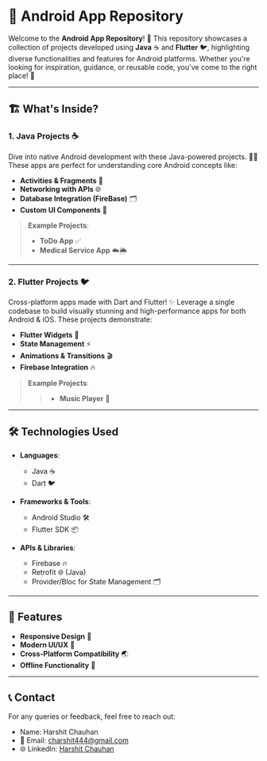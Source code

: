 # 📱 Android App Repository

Welcome to the **Android App Repository**! 🚀 This repository showcases a collection of projects developed using **Java** ☕ and **Flutter** 🐦, highlighting diverse functionalities and features for Android platforms. Whether you're looking for inspiration, guidance, or reusable code, you've come to the right place! 🎉

---

## 🏗️ What's Inside?

### 1. **Java Projects** ☕
Dive into native Android development with these Java-powered projects. 🧑‍💻 These apps are perfect for understanding core Android concepts like:  
- **Activities & Fragments** 📜  
- **Networking with APIs** 🌐  
- **Database Integration (FireBase)** 🗂️  
- **Custom UI Components** 🎨  

> **Example Projects**:  
> - **ToDo App** ✅  
> - **Medical Service App** ☁️🌦️  
  

---

### 2. **Flutter Projects** 🐦
Cross-platform apps made with Dart and Flutter! ✨ Leverage a single codebase to build visually stunning and high-performance apps for both Android & iOS. These projects demonstrate:  
- **Flutter Widgets** 🧩  
- **State Management** ⚡  
- **Animations & Transitions** 🎬  
- **Firebase Integration** 🔥  

> **Example Projects**:  
>> - **Music Player** 🎵 

---

## 🛠️ Technologies Used

- **Languages**:  
  - Java ☕  
  - Dart 🐦  

- **Frameworks & Tools**:  
  - Android Studio 🛠️   
  - Flutter SDK 📦  

- **APIs & Libraries**:  
  - Firebase 🔥  
  - Retrofit 🌐 (Java)  
  - Provider/Bloc for State Management 🗂️  

---

## 🎯 Features

- **Responsive Design** 📱  
- **Modern UI/UX** 🎨  
- **Cross-Platform Compatibility** 🌏  
- **Offline Functionality** 🔌  

---

## 📞 Contact
For any queries or feedback, feel free to reach out:

- Name: Harshit Chauhan
- 📧 Email: charshit444@gmail.com
- 🌐 LinkedIn: [Harshit Chauhan](https://www.linkedin.com/in/harshit-chauhan-961271202/)
